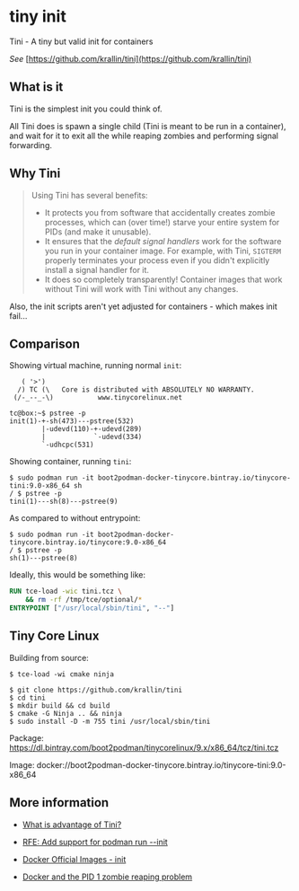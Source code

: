 
# tiny init

Tini - A tiny but valid init for containers

_See_ [https://github.com/krallin/tini](https://github.com/krallin/tini)

## What is it

Tini is the simplest init you could think of.

All Tini does is spawn a single child (Tini is meant to be run in a container),
and wait for it to exit all the while reaping zombies and performing signal forwarding.

## Why Tini

> Using Tini has several benefits:
>
> - It protects you from software that accidentally creates zombie processes,
>   which can (over time!) starve your entire system for PIDs (and make it
>   unusable).
> - It ensures that the *default signal handlers* work for the software you run
>   in your container image. For example, with Tini, `SIGTERM` properly terminates
>   your process even if you didn't explicitly install a signal handler for it.
> - It does so completely transparently! Container images that work without Tini
>   will work with Tini without any changes.

Also, the init scripts aren't yet adjusted for containers - which makes init fail...

## Comparison

Showing virtual machine, running normal `init`:

``` console
   ( '>')
  /) TC (\   Core is distributed with ABSOLUTELY NO WARRANTY.
 (/-_--_-\)           www.tinycorelinux.net

tc@box:~$ pstree -p
init(1)-+-sh(473)---pstree(532)
        |-udevd(110)-+-udevd(289)
        |            `-udevd(334)
        `-udhcpc(531)
```

Showing container, running `tini`:

``` console
$ sudo podman run -it boot2podman-docker-tinycore.bintray.io/tinycore-tini:9.0-x86_64 sh
/ $ pstree -p
tini(1)---sh(8)---pstree(9)
```

As compared to without entrypoint:

``` console
$ sudo podman run -it boot2podman-docker-tinycore.bintray.io/tinycore:9.0-x86_64
/ $ pstree -p
sh(1)---pstree(8)
```

Ideally, this would be something like:

``` Dockerfile
RUN tce-load -wic tini.tcz \
    && rm -rf /tmp/tce/optional/*
ENTRYPOINT ["/usr/local/sbin/tini", "--"]
```

## Tiny Core Linux

Building from source:

``` console
$ tce-load -wi cmake ninja

$ git clone https://github.com/krallin/tini
$ cd tini
$ mkdir build && cd build
$ cmake -G Ninja .. && ninja
$ sudo install -D -m 755 tini /usr/local/sbin/tini
```

Package:
https://dl.bintray.com/boot2podman/tinycorelinux/9.x/x86_64/tcz/tini.tcz

Image:
docker://boot2podman-docker-tinycore.bintray.io/tinycore-tini:9.0-x86_64

## More information

- [What is advantage of Tini?](https://github.com/krallin/tini/issues/8)

- [RFE: Add support for podman run --init](https://github.com/containers/libpod/issues/1670)

- [Docker Official Images - init](https://github.com/docker-library/official-images#init)

- [Docker and the PID 1 zombie reaping problem](https://blog.phusion.nl/2015/01/20/docker-and-the-pid-1-zombie-reaping-problem/)
